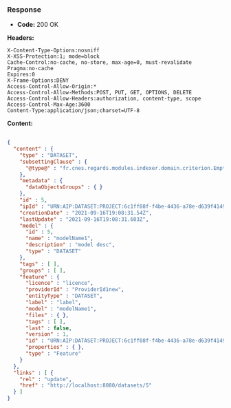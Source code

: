 ### Response

* **Code:** 200 OK

**Headers:**

`X-Content-Type-Options:nosniff`  
`X-XSS-Protection:1; mode=block`  
`Cache-Control:no-cache, no-store, max-age=0, must-revalidate`  
`Pragma:no-cache`  
`Expires:0`  
`X-Frame-Options:DENY`  
`Access-Control-Allow-Origin:*`  
`Access-Control-Allow-Methods:POST, PUT, GET, OPTIONS, DELETE`  
`Access-Control-Allow-Headers:authorization, content-type, scope`  
`Access-Control-Max-Age:3600`  
`Content-Type:application/json;charset=UTF-8`  

**Content:**

```json
    
{
  "content" : {
    "type" : "DATASET",
    "subsettingClause" : {
      "@type@" : "fr.cnes.regards.modules.indexer.domain.criterion.EmptyCriterion"
    },
    "metadata" : {
      "dataObjectsGroups" : { }
    },
    "id" : 5,
    "ipId" : "URN:AIP:DATASET:PROJECT:6c1ff08f-f4be-4436-a78e-d639f4149de2:V1",
    "creationDate" : "2021-09-16T19:08:31.54Z",
    "lastUpdate" : "2021-09-16T19:08:31.603Z",
    "model" : {
      "id" : 5,
      "name" : "modelName1",
      "description" : "model desc",
      "type" : "DATASET"
    },
    "tags" : [ ],
    "groups" : [ ],
    "feature" : {
      "licence" : "licence",
      "providerId" : "ProviderId1new",
      "entityType" : "DATASET",
      "label" : "label",
      "model" : "modelName1",
      "files" : { },
      "tags" : [ ],
      "last" : false,
      "version" : 1,
      "id" : "URN:AIP:DATASET:PROJECT:6c1ff08f-f4be-4436-a78e-d639f4149de2:V1",
      "properties" : { },
      "type" : "Feature"
    }
  },
  "links" : [ {
    "rel" : "update",
    "href" : "http://localhost:8080/datasets/5"
  } ]
}
```
